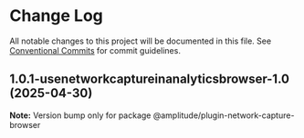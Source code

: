 # Change Log

All notable changes to this project will be documented in this file.
See [Conventional Commits](https://conventionalcommits.org) for commit guidelines.

## 1.0.1-usenetworkcaptureinanalyticsbrowser-1.0 (2025-04-30)

**Note:** Version bump only for package @amplitude/plugin-network-capture-browser
